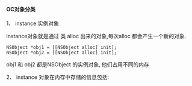 #### OC对象分类


1、 instance 实例对象

instance对象就是通过 类 alloc 出来的对象,每次alloc 都会产生一个新的对象.

```
NSObject *obj1 = [[NSObject alloc] init];
NSObject *obj2 = [[NSObject alloc] init];
```
obj1 和 obj2 都是NSObject 的实例对象, 他们占用不同的内存

2、 instance 对象在内存中存储的信息包括:
